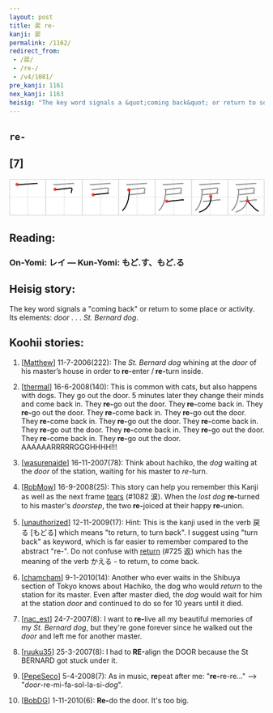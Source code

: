 ```yaml
---
layout: post
title: 戻 re-
kanji: 戻
permalink: /1162/
redirect_from:
 - /戻/
 - /re-/
 - /v4/1081/
pre_kanji: 1161
nex_kanji: 1163
heisig: "The key word signals a &quot;coming back&quot; or return to some place or activity. Its elements: <i>door</i> . . . <i>St. Bernard dog</i>."
---
```


## `re-`

## [7]

<div class="stroke"><img src="../images/E688BB.png" /></div>

## Reading:

### On-Yomi: レイ &mdash; Kun-Yomi: もど.す、もど.る

## Heisig story:

The key word signals a &quot;coming back&quot; or return to some place or activity. Its elements: <i>door</i> . . . <i>St. Bernard dog</i>.

## Koohii stories:

1) [<a href="http://kanji.koohii.com/profile/Matthew">Matthew</a>] 11-7-2006(222): The <em>St. Bernard dog</em> whining at the <em>door</em> of his master’s house in order to<strong> re-</strong>enter /<strong> re-</strong>turn inside.

2) [<a href="http://kanji.koohii.com/profile/thermal">thermal</a>] 16-6-2008(140): This is common with cats, but also happens with dogs. They go out the door. 5 minutes later they change their minds and come back in. They<strong> re-</strong>go out the door. They<strong> re-</strong>come back in. They<strong> re-</strong>go out the door. They<strong> re-</strong>come back in. They<strong> re-</strong>go out the door. They<strong> re-</strong>come back in. They<strong> re-</strong>go out the door. They<strong> re-</strong>come back in. They<strong> re-</strong>go out the door. They<strong> re-</strong>come back in. They<strong> re-</strong>go out the door. They<strong> re-</strong>come back in. They<strong> re-</strong>go out the door. AAAAAARRRRRGGGHHHH!!!

3) [<a href="http://kanji.koohii.com/profile/wasurenaide">wasurenaide</a>] 16-11-2007(78): Think about hachiko, the <em>dog</em> waiting at the <em>door</em> of the station, waiting for his master to <em>re-</em>turn.

4) [<a href="http://kanji.koohii.com/profile/RobMow">RobMow</a>] 16-9-2008(25): This story can help you remember this Kanji as well as the next frame <a href="../v4/1082">tears</a> (#1082 涙). When the <em>lost dog</em><strong> re-</strong>turned to his master&#039;s <em>doorstep</em>, the two<strong> re-</strong>joiced at their happy<strong> re-</strong>union.

5) [<a href="http://kanji.koohii.com/profile/unauthorized">unauthorized</a>] 12-11-2009(17): Hint: This is the kanji used in the verb 戻る [もどる] which means &quot;to return, to turn back&quot;. I suggest using &quot;turn back&quot; as keyword, which is far easier to remember compared to the abstract &quot;re-&quot;. Do not confuse with <a href="../v4/725">return</a> (#725 返) which has the meaning of the verb かえる - to return, to come back.

6) [<a href="http://kanji.koohii.com/profile/chamcham">chamcham</a>] 9-1-2010(14): Another who ever waits in the Shibuya section of Tokyo knows about Hachiko, the dog who would <em>return</em> to the station for its master. Even after master died, the <em>dog</em> would wait for him at the station <em>door</em> and continued to do so for 10 years until it died.

7) [<a href="http://kanji.koohii.com/profile/nac_est">nac_est</a>] 24-7-2007(8): I want to<strong> re-</strong>live all my beautiful memories of my <em>St. Bernard dog</em>, but they&#039;re gone forever since he walked out the <em>door</em> and left me for another master.

8) [<a href="http://kanji.koohii.com/profile/ruuku35">ruuku35</a>] 25-3-2007(8): I had to<strong> RE-</strong>align the DOOR because the St BERNARD got stuck under it.

9) [<a href="http://kanji.koohii.com/profile/PepeSeco">PepeSeco</a>] 5-4-2008(7): As in music, <strong>re</strong>peat after me: &quot;<strong>re-</strong>re-re...&quot; --&gt; &quot;<em>door</em>-re-mi-fa-sol-la-si-<em>dog</em>&quot;.

10) [<a href="http://kanji.koohii.com/profile/BobDG">BobDG</a>] 1-11-2010(6): <strong>Re-</strong>do the door. It&#039;s too big.
